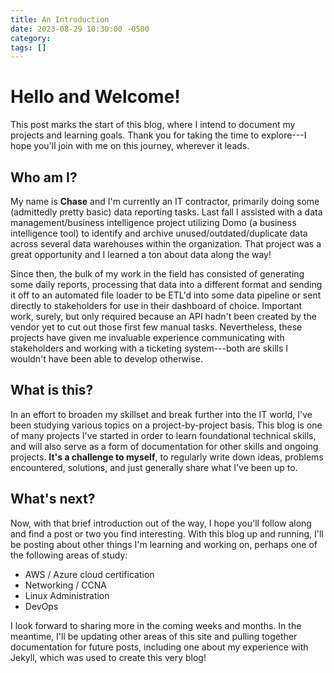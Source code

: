 ```yaml
---
title: An Introduction
date: 2023-08-29 10:30:00 -0500
category: 
tags: []
---
```


# Hello and Welcome!

This post marks the start of this blog, where I intend to document my projects and learning goals. Thank you for taking the time to explore---I hope you'll join with me on this journey, wherever it leads.

## Who am I?

My name is __Chase__ and I'm currently an IT contractor, primarily doing some (admittedly pretty basic) data reporting tasks. Last fall I assisted with a data management/business intelligence project utilizing Domo (a business intelligence tool) to identify and archive unused/outdated/duplicate data across several data warehouses within the organization. That project was a great opportunity and I learned a ton about data along the way!

Since then, the bulk of my work in the field has consisted of generating some daily reports, processing that data into a different format and sending it off to an automated file loader to be ETL'd into some data pipeline or sent directly to stakeholders for use in their dashboard of choice. Important work, surely, but only required because an API hadn't been created by the vendor yet to cut out those first few manual tasks. Nevertheless, these projects have given me invaluable experience communicating with stakeholders and working with a ticketing system---both are skills I wouldn't have been able to develop otherwise.

## What is this?

In an effort to broaden my skillset and break further into the IT world, I've been studying various topics on a project-by-project basis. This blog is one of many projects I've started in order to learn foundational technical skills, and will also serve as a form of documentation for other skills and ongoing projects. __It's a challenge to myself__, to regularly write down ideas, problems encountered, solutions, and just generally share what I've been up to.

## What's next?

Now, with that brief introduction out of the way, I hope you'll follow along and find a post or two you find interesting. With this blog up and running, I'll be posting about other things I'm learning and working on, perhaps one of the following areas of study:

- AWS / Azure cloud certification
- Networking / CCNA
- Linux Administration
- DevOps

I look forward to sharing more in the coming weeks and months. In the meantime, I'll be updating other areas of this site and pulling together documentation for future posts, including one about my experience with Jekyll, which was used to create this very blog!
